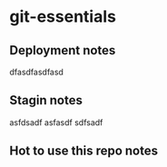 # git-essentials

## Deployment notes
dfasdfasdfasd

## Stagin notes
asfdsadf
asfasdf
sdfsadf

## Hot to use this repo notes
